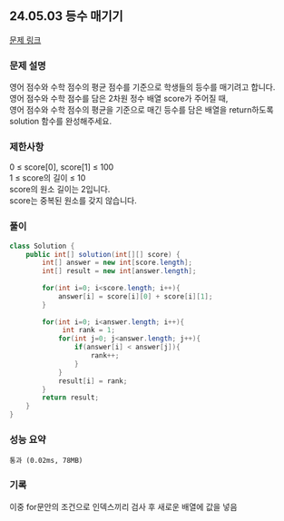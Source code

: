 ## 24.05.03 등수 매기기
[문제 링크](https://school.programmers.co.kr/learn/courses/30/lessons/120882)

### 문제 설명
영어 점수와 수학 점수의 평균 점수를 기준으로 학생들의 등수를 매기려고 합니다.  
영어 점수와 수학 점수를 담은 2차원 정수 배열 score가 주어질 때,  
영어 점수와 수학 점수의 평균을 기준으로 매긴 등수를 담은 배열을 return하도록 solution 함수를 완성해주세요.  

### 제한사항
0 ≤ score[0], score[1] ≤ 100  
1 ≤ score의 길이 ≤ 10  
score의 원소 길이는 2입니다.  
score는 중복된 원소를 갖지 않습니다.  

### 풀이
```java
class Solution {
    public int[] solution(int[][] score) {
        int[] answer = new int[score.length];   
        int[] result = new int[answer.length];
        
        for(int i=0; i<score.length; i++){
            answer[i] = score[i][0] + score[i][1];
        }
        
        for(int i=0; i<answer.length; i++){
             int rank = 1;
            for(int j=0; j<answer.length; j++){
                if(answer[i] < answer[j]){
                    rank++;
                }
            }
            result[i] = rank;
        }
        return result;
    }
}
```

### 성능 요약
 	통과 (0.02ms, 78MB)

### 기록
이중 for문안의 조건으로 인덱스끼리 검사 후 새로운 배열에 값을 넣음
